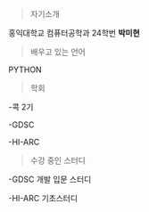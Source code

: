 > 자기소개

홍익대학교 컴퓨터공학과 24학번 **박미현**

> 배우고 있는 언어

PYTHON

> 학회

-콕 2기

-GDSC

-HI-ARC

> 수강 중인 스터디

-GDSC 개발 입문 스터디

-HI-ARC 기초스터디
